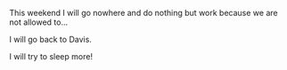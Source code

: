 This weekend I will go nowhere and do nothing but work because we are not allowed to...

I will go back to Davis.

I will try to sleep more!
